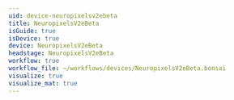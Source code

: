 ```yaml
---
uid: device-neuropixelsv2ebeta
title: NeuropixelsV2eBeta
isGuide: true
isDevice: true
device: NeuropixelsV2eBeta
headstage: NeuropixelsV2eBeta
workflow: true
workflow_file: ~/workflows/devices/NeuropixelsV2eBeta.bonsai
visualize: true
visualize_mat: true
---
```

